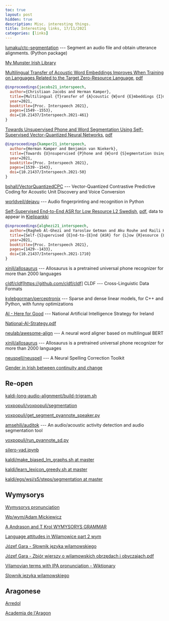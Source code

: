 ```yaml
---
toc: true
layout: post
hidden: true
description: Misc. interesting things.
title: Interesting links, 17/11/2021
categories: [links]
---
```


[lumaku/ctc-segmentation](https://github.com/lumaku/ctc-segmentation) --- Segment an audio file and obtain utterance alignments. (Python package)

[My Munster Irish Library](http://deghebh.blogspot.com/)

[Multilingual Transfer of Acoustic Word Embeddings Improves When Training on Languages Related to the Target Zero-Resource Language](https://www.isca-speech.org/archive/interspeech_2021/jacobs21_interspeech.html),
[pdf](https://www.isca-speech.org/archive/pdfs/interspeech_2021/jacobs21_interspeech.pdf)

```bibtex
@inproceedings{jacobs21_interspeech,
  author={Christiaan Jacobs and Herman Kamper},
  title={Multilingual {T}ransfer of {A}coustic {W}ord {E}mbeddings {I}mproves when {T}raining on {L}anguages {R}elated to the {T}arget {Z}ero-{R}esource {L}anguage},
  year=2021,
  booktitle={Proc. Interspeech 2021},
  pages={1549--1553},
  doi={10.21437/Interspeech.2021-461}
}
```

[Towards Unsupervised Phone and Word Segmentation Using Self-Supervised Vector-Quantized Neural Networks](https://www.isca-speech.org/archive/interspeech_2021/kamper21_interspeech.html),
[pdf](https://www.isca-speech.org/archive/pdfs/interspeech_2021/kamper21_interspeech.pdf)

```bibtex
@inproceedings{kamper21_interspeech,
  author={Herman Kamper and Benjamin van Niekerk},
  title={Towards {U}nsupervised {P}hone and {W}ord {S}egmentation Using {S}elf-{S}upervised {V}ector-{Q}uantized {N}eural {N}etworks},
  year=2021,
  booktitle={Proc. Interspeech 2021},
  pages={1539--1543},
  doi={10.21437/Interspeech.2021-50}
}
```

[bshall/VectorQuantizedCPC](https://github.com/bshall/VectorQuantizedCPC) --- Vector-Quantized Contrastive Predictive Coding for Acoustic Unit Discovery and Voice Conversion

[worldveil/dejavu](https://github.com/worldveil/dejavu) --- Audio fingerprinting and recognition in Python

[Self-Supervised End-to-End ASR for Low Resource L2 Swedish](https://www.isca-speech.org/archive/interspeech_2021/alghezi21_interspeech.html),
[pdf](https://www.isca-speech.org/archive/pdfs/interspeech_2021/alghezi21_interspeech.pdf),
data to appear in [Kielipankki](https://www.kielipankki.fi/corpora/)

```bibtex
@inproceedings{alghezi21_interspeech,
  author={Ragheb Al-Ghezi and Yaroslav Getman and Aku Rouhe and Raili Hildén and Mikko Kurimo},
  title={Self-{S}upervised {E}nd-to-{E}nd {ASR} for {L}ow {R}esource {L2} {S}wedish},
  year=2021,
  booktitle={Proc. Interspeech 2021},
  pages={1429--1433},
  doi={10.21437/Interspeech.2021-1710}
}
```

[xinjli/allosaurus](https://github.com/xinjli/allosaurus) --- Allosaurus is a pretrained universal phone recognizer for more than 2000 languages

[cldf/cldf](https://github.com/cldf/cldf)[https://github.com/cldf/cldf] CLDF --- Cross-Linguistic Data Formats

[kylebgorman/perceptronix](https://github.com/kylebgorman/perceptronix) --- Sparse and dense linear models, for C++ and Python, with funny optimizations

[AI - Here for Good](https://enterprise.gov.ie/en/Publications/National-AI-Strategy.html) --- National Artificial Intelligence Strategy for Ireland

[National-AI-Strategy.pdf](https://enterprise.gov.ie/en/Publications/Publication-files/National-AI-Strategy.pdf)

[neulab/awesome-align](https://github.com/neulab/awesome-align) --- A neural word aligner based on multilingual BERT

[xinjli/allosaurus](https://github.com/xinjli/allosaurus) --- Allosaurus is a pretrained universal phone recognizer for more than 2000 languages

[neuspell/neuspell](https://github.com/neuspell/neuspell) --- A Neural Spelling Correction Toolkit

[Gender in Irish between continuity and change](http://www.tara.tcd.ie/bitstream/handle/2262/63710/Gender_in_Irish.pdf;jsessionid=87DCFFB5EDA2C18E839227DBE0B43BBD?sequence=1)


## Re-open

[kaldi-long-audio-alignment/build-trigram.sh](https://github.com/srinivr/kaldi-long-audio-alignment/blob/master/scripts/build-trigram.sh)

[voxpopuli/voxpopuli/segmentation](https://github.com/facebookresearch/voxpopuli/tree/main/voxpopuli/segmentation)

[voxpopuli/get_segment_pyannote_speaker.py](https://github.com/facebookresearch/voxpopuli/blob/main/voxpopuli/segmentation/get_segment_pyannote_speaker.py)

[amsehili/auditok](https://github.com/amsehili/auditok) --- An audio/acoustic activity detection and audio segmentation tool

[voxpopuli/run_pyannote_sd.py](https://github.com/facebookresearch/voxpopuli/blob/main/voxpopuli/segmentation/run_pyannote_sd.py)

[silero-vad.ipynb](https://colab.research.google.com/github/snakers4/silero-vad/blob/master/silero-vad.ipynb)

[kaldi/make_biased_lm_graphs.sh at master](https://github.com/kaldi-asr/kaldi/blob/master/egs/wsj/s5/steps/cleanup/make_biased_lm_graphs.sh)

[kaldi/learn_lexicon_greedy.sh at master](https://github.com/kaldi-asr/kaldi/blob/master/egs/wsj/s5/steps/dict/learn_lexicon_greedy.sh)

[kaldi/egs/wsj/s5/steps/segmentation at master](https://github.com/kaldi-asr/kaldi/tree/master/egs/wsj/s5/steps/segmentation)

## Wymysorys

[Wymysorys pronunciation](https://commons.wikimedia.org/wiki/Category:Wymysorys_pronunciation_\(J%C3%B3zef_Gara%27s_version\))

[Wp/wym/Adam Mickiewicz](https://incubator.wikimedia.org/wiki/Wp/wym/Adam_Mickiewicz)

[A Andrason and T Krol WYMYSORYS GRAMMAR](https://slaviccenters.duke.edu/sites/slaviccenters.duke.edu/files/media_items_files/wymysorys-grammar.original.pdf)

[Language attitudes in Wilamowice part 2 wym](https://www.youtube.com/watch?v=0v0W3Rn9I-4)

[Józef Gara - Słownik języka wilamowskiego](https://wikisource.org/wiki/Page:J%C3%B3zef_Gara_-_S%C5%82ownik_j%C4%99zyka_wilamowskiego.pdf)

[Józef Gara - Zbiór wierszy o wilamowskich obrzędach i obyczajach.pdf](https://wikisource.org/wiki/Page:J%C3%B3zef_Gara_-_Zbi%C3%B3r_wierszy_o_wilamowskich_obrz%C4%99dach_i_obyczajach.pdf)

[Vilamovian terms with IPA pronunciation - Wiktionary](https://en.wiktionary.org/wiki/Category:Vilamovian_terms_with_IPA_pronunciation)

[Slownik jezyka wilamowskiego](https://upload.wikimedia.org/wikipedia/commons/d/d0/J%C3%B3zef_Gara_-_S%C5%82ownik_j%C4%99zyka_wilamowskiego.pdf)


## Aragonese

[Arredol](http://www.arredol.com/encuestas/)

[Academia de l'Aragon](http://www.academiadelaragones.org/)
